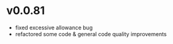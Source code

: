 # v0.0.81

-   fixed excessive allowance bug
-   refactored some code & general code quality improvements
